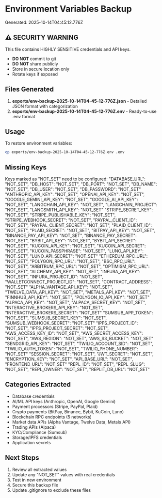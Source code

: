 # Environment Variables Backup
Generated: 2025-10-14T04:45:12.776Z

## ⚠️ SECURITY WARNING
This file contains HIGHLY SENSITIVE credentials and API keys.
- **DO NOT** commit to git
- **DO NOT** share publicly
- Store in secure location only
- Rotate keys if exposed

## Files Generated
1. **exports/env-backup-2025-10-14T04-45-12-776Z.json** - Detailed JSON format with categorization
2. **exports/env-backup-2025-10-14T04-45-12-776Z.env** - Ready-to-use .env format

## Usage
To restore environment variables:
```bash
cp exports/env-backup-2025-10-14T04-45-12-776Z.env .env
```

## Missing Keys
Keys marked as "NOT_SET" need to be configured:
    "DATABASE_URL": "NOT_SET",
    "DB_HOST": "NOT_SET",
    "DB_PORT": "NOT_SET",
    "DB_NAME": "NOT_SET",
    "DB_USER": "NOT_SET",
    "DB_PASSWORD": "NOT_SET"
    "ANTHROPIC_API_KEY": "NOT_SET",
    "OPENAI_API_KEY": "NOT_SET",
    "GOOGLE_GEMINI_API_KEY": "NOT_SET",
    "GOOGLE_AI_API_KEY": "NOT_SET",
    "LANGCHAIN_API_KEY": "NOT_SET",
    "LANGCHAIN_PROJECT": "NOT_SET",
    "LANGSMITH_API_KEY": "NOT_SET"
    "STRIPE_SECRET_KEY": "NOT_SET",
    "STRIPE_PUBLISHABLE_KEY": "NOT_SET",
    "STRIPE_WEBHOOK_SECRET": "NOT_SET",
    "PAYPAL_CLIENT_ID": "NOT_SET",
    "PAYPAL_CLIENT_SECRET": "NOT_SET",
    "PLAID_CLIENT_ID": "NOT_SET",
    "PLAID_SECRET": "NOT_SET",
    "BITPAY_API_KEY": "NOT_SET",
    "BINANCE_PAY_API_KEY": "NOT_SET",
    "BINANCE_PAY_SECRET": "NOT_SET",
    "BYBIT_API_KEY": "NOT_SET",
    "BYBIT_API_SECRET": "NOT_SET",
    "KUCOIN_API_KEY": "NOT_SET",
    "KUCOIN_API_SECRET": "NOT_SET",
    "KUCOIN_PASSPHRASE": "NOT_SET",
    "LUNO_API_KEY": "NOT_SET",
    "LUNO_API_SECRET": "NOT_SET"
    "ETHEREUM_RPC_URL": "NOT_SET",
    "POLYGON_RPC_URL": "NOT_SET",
    "BSC_RPC_URL": "NOT_SET",
    "ARBITRUM_RPC_URL": "NOT_SET",
    "OPTIMISM_RPC_URL": "NOT_SET",
    "ALCHEMY_API_KEY": "NOT_SET",
    "INFURA_API_KEY": "NOT_SET",
    "INFURA_PROJECT_ID": "NOT_SET",
    "WALLETCONNECT_PROJECT_ID": "NOT_SET",
    "CONTRACT_ADDRESS": "NOT_SET"
    "ALPHA_VANTAGE_API_KEY": "NOT_SET",
    "TWELVE_DATA_API_KEY": "NOT_SET",
    "METALS_API_KEY": "NOT_SET",
    "FINNHUB_API_KEY": "NOT_SET",
    "POLYGON_IO_API_KEY": "NOT_SET"
    "ALPACA_API_KEY": "NOT_SET",
    "ALPACA_SECRET_KEY": "NOT_SET",
    "INTERACTIVE_BROKERS_API_KEY": "NOT_SET",
    "INTERACTIVE_BROKERS_SECRET": "NOT_SET"
    "SUMSUB_APP_TOKEN": "NOT_SET",
    "SUMSUB_SECRET_KEY": "NOT_SET",
    "SUMSUB_WEBHOOK_SECRET": "NOT_SET"
    "IPFS_PROJECT_ID": "NOT_SET",
    "IPFS_PROJECT_SECRET": "NOT_SET",
    "AWS_ACCESS_KEY_ID": "NOT_SET",
    "AWS_SECRET_ACCESS_KEY": "NOT_SET",
    "AWS_REGION": "NOT_SET",
    "AWS_S3_BUCKET": "NOT_SET"
    "SENDGRID_API_KEY": "NOT_SET",
    "TWILIO_ACCOUNT_SID": "NOT_SET",
    "TWILIO_AUTH_TOKEN": "NOT_SET",
    "TWILIO_PHONE_NUMBER": "NOT_SET"
    "SESSION_SECRET": "NOT_SET",
    "JWT_SECRET": "NOT_SET",
    "ENCRYPTION_KEY": "NOT_SET",
    "API_BASE_URL": "NOT_SET",
    "FRONTEND_URL": "NOT_SET"
    "REPL_ID": "NOT_SET",
    "REPL_SLUG": "NOT_SET",
    "REPL_OWNER": "NOT_SET",
    "REPLIT_DB_URL": "NOT_SET"

## Categories Extracted
- Database credentials
- AI/ML API keys (Anthropic, OpenAI, Google Gemini)
- Payment processors (Stripe, PayPal, Plaid)
- Crypto payments (BitPay, Binance, Bybit, KuCoin, Luno)
- Blockchain RPC endpoints (5 networks)
- Market data APIs (Alpha Vantage, Twelve Data, Metals API)
- Trading APIs (Alpaca)
- KYC/Compliance (Sumsub)
- Storage/IPFS credentials
- Application secrets

## Next Steps
1. Review all extracted values
2. Update any "NOT_SET" values with real credentials
3. Test in new environment
4. Secure this backup file
5. Update .gitignore to exclude these files

